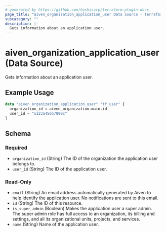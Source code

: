 ```yaml
---
# generated by https://github.com/hashicorp/terraform-plugin-docs
page_title: "aiven_organization_application_user Data Source - terraform-provider-aiven"
subcategory: ""
description: |-
  Gets information about an application user.
---
```


# aiven_organization_application_user (Data Source)

Gets information about an application user.

## Example Usage

```terraform
data "aiven_organization_application_user" "tf_user" {
  organization_id = aiven_organization.main.id
  user_id = "u123a456b7890c"
}
```

<!-- schema generated by tfplugindocs -->
## Schema

### Required

- `organization_id` (String) The ID of the organization the application user belongs to.
- `user_id` (String) The ID of the application user.

### Read-Only

- `email` (String) An email address automatically generated by Aiven to help identify the application user. No notifications are sent to this email.
- `id` (String) The ID of this resource.
- `is_super_admin` (Boolean) Makes the application user a super admin. The super admin role has full access to an organization, its billing and settings, and all its organizational units, projects, and services.
- `name` (String) Name of the application user.
